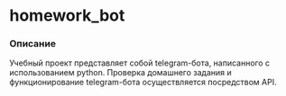 # homework_bot
### Описание
Учебный проект представляет собой telegram-бота, написанного с использованием python. Проверка домашнего задания и функционирование telegram-бота осуществляется посредством API.
